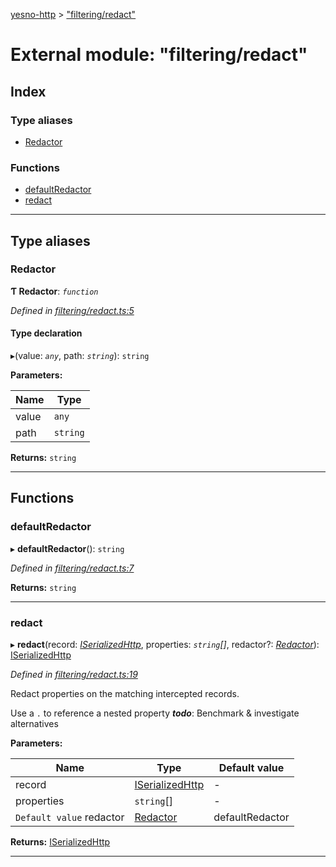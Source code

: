 [yesno-http](../README.md) > ["filtering/redact"](../modules/_filtering_redact_.md)

# External module: "filtering/redact"

## Index

### Type aliases

* [Redactor](_filtering_redact_.md#redactor)

### Functions

* [defaultRedactor](_filtering_redact_.md#defaultredactor)
* [redact](_filtering_redact_.md#redact)

---

## Type aliases

<a id="redactor"></a>

###  Redactor

**Ƭ Redactor**: *`function`*

*Defined in [filtering/redact.ts:5](https://github.com/FormidableLabs/yesno/blob/b6b210e/src/filtering/redact.ts#L5)*

#### Type declaration
▸(value: *`any`*, path: *`string`*): `string`

**Parameters:**

| Name | Type |
| ------ | ------ |
| value | `any` |
| path | `string` |

**Returns:** `string`

___

## Functions

<a id="defaultredactor"></a>

###  defaultRedactor

▸ **defaultRedactor**(): `string`

*Defined in [filtering/redact.ts:7](https://github.com/FormidableLabs/yesno/blob/b6b210e/src/filtering/redact.ts#L7)*

**Returns:** `string`

___
<a id="redact"></a>

###  redact

▸ **redact**(record: *[ISerializedHttp](../interfaces/_http_serializer_.iserializedhttp.md)*, properties: *`string`[]*, redactor?: *[Redactor](_filtering_redact_.md#redactor)*): [ISerializedHttp](../interfaces/_http_serializer_.iserializedhttp.md)

*Defined in [filtering/redact.ts:19](https://github.com/FormidableLabs/yesno/blob/b6b210e/src/filtering/redact.ts#L19)*

Redact properties on the matching intercepted records.

Use a `.` to reference a nested property
*__todo__*: Benchmark & investigate alternatives

**Parameters:**

| Name | Type | Default value |
| ------ | ------ | ------ |
| record | [ISerializedHttp](../interfaces/_http_serializer_.iserializedhttp.md) | - |
| properties | `string`[] | - |
| `Default value` redactor | [Redactor](_filtering_redact_.md#redactor) |  defaultRedactor |

**Returns:** [ISerializedHttp](../interfaces/_http_serializer_.iserializedhttp.md)

___

